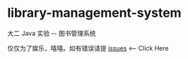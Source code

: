 # library-management-system

大二 Java 实验 -- 图书管理系统

仅仅为了娱乐，嘻嘻。如有错误请提 [issues](https://github.com/lizebang/library-management-system/issues/new) <-- Click Here
